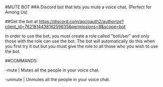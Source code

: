 #MUTE BOT 
##A Discord bot that lets you mute a voice chat. (Perfect for Among Us)

##Get the bot at https://discord.com/api/oauth2/authorize?client_id=762181443816259635&permissions=8&scope=bot

In order to use the bot, you must create a role called "botUser" and only those with the role can use the bot. The bot will automatically do this when you first try it out but you must give the role to all those who you wish to use the bot.

##COMMANDS:

-mute	|   Mutes all the people in your voice chat.

-unmute	|   Unmutes all the people in your voice chat.



